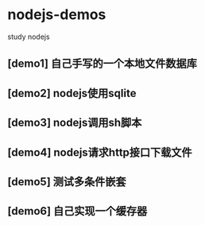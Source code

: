 # nodejs-demos
study nodejs

## [demo1] 自己手写的一个本地文件数据库

## [demo2] nodejs使用sqlite

## [demo3] nodejs调用sh脚本

## [demo4] nodejs请求http接口下载文件

## [demo5] 测试多条件嵌套

## [demo6] 自己实现一个缓存器
